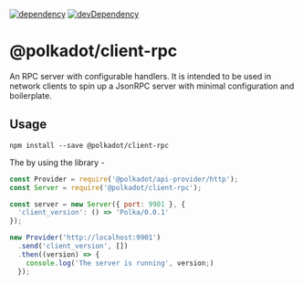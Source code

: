[![dependency](https://david-dm.org/polkadot-js/client.svg?style=flat-square&path=packages/client-rpc)](https://david-dm.org/polkadot-js/client?path=packages/client-rpc)
[![devDependency](https://david-dm.org/polkadot-js/client/dev-status.svg?style=flat-square&path=packages/client-rpc)](https://david-dm.org/polkadot-js/client?path=packages/client-rpc#info=devDependencies)

# @polkadot/client-rpc

An RPC server with configurable handlers. It is intended to be used in network clients to spin up a JsonRPC server with minimal configuration and boilerplate.

## Usage

```
npm install --save @polkadot/client-rpc
```

The by using the library -

```js
const Provider = require('@polkadot/api-provider/http');
const Server = require('@polkadot/client-rpc');

const server = new Server({ port: 9901 }, {
  'client_version': () => 'Polka/0.0.1'
});

new Provider('http://localhost:9901')
  .send('client_version', [])
  .then((version) => {
    console.log('The server is running', version;)
  });
```
